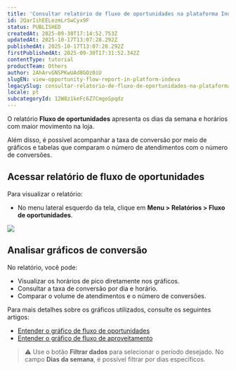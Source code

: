 ```yaml
---
title: 'Consultar relatório de fluxo de oportunidades na plataforma Indeva'
id: 2QarIihEELezmLrSwCyx9F
status: PUBLISHED
createdAt: 2025-09-30T17:14:52.753Z
updatedAt: 2025-10-17T13:07:28.292Z
publishedAt: 2025-10-17T13:07:28.292Z
firstPublishedAt: 2025-09-30T17:31:52.342Z
contentType: tutorial
productTeam: Others
author: 2AhArvGNSPKwUAd8GOz0iU
slugEN: view-opportunity-flow-report-in-platform-indeva
legacySlug: consultar-relatorio-de-fluxo-de-oportunidades-na-plataforma-indeva
locale: pt
subcategoryId: 12W8z1keFc6Z7CmgoSpqdz
---
```


O relatório **Fluxo de oportunidades** apresenta os dias da semana e horários com maior movimento na loja.

Além disso, é possível acompanhar a taxa de conversão por meio de gráficos e tabelas que comparam o número de atendimentos com o número de conversões.

## Acessar relatório de fluxo de oportunidades

Para visualizar o relatório:

- No menu lateral esquerdo da tela, clique em **Menu > Relatórios > Fluxo de oportunidades**.

![](https://cdn.statically.io/gh/vtexdocs/help-center-content/refs/heads/main/docs/pt/tutorials/indeva-by-vtex/relatórios/consultar-relatorio-de-fluxo-de-oportunidades-na-plataforma-indeva_1.png)

## Analisar gráficos de conversão

No relatório, você pode:

- Visualizar os horários de pico diretamente nos gráficos.  
- Consultar a taxa de conversão por dia e horário.  
- Comparar o volume de atendimentos e o número de conversões.

Para mais detalhes sobre os gráficos utilizados, consulte os seguintes artigos:

- [Entender o gráfico de fluxo de oportunidades](/pt/tutorial/relatorio-fluxo-de-oportunidades--3rsYzVeRgFotbDGa4LU716)  
- [Entender o gráfico de fluxo de aproveitamento](/pt/tutorial/relatorio-fluxo-de-aproveitamento-indeva--51YCPbLw7v8ebeyGX9z623)

> ⚠️ Use o botão **Filtrar dados** para selecionar o período desejado. No campo **Dias da semana**, é possível filtrar por dias específicos.

